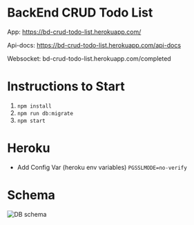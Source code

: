 # BackEnd CRUD Todo List

App: https://bd-crud-todo-list.herokuapp.com/

Api-docs: https://bd-crud-todo-list.herokuapp.com/api-docs

Websocket: bd-crud-todo-list.herokuapp.com/completed 

# Instructions to Start
1. ```npm install```
2. ```npm run db:migrate```
3. ```npm start```


# Heroku
- Add Config Var (heroku env variables)
```PGSSLMODE=no-verify```

# Schema
![DB schema](https://user-images.githubusercontent.com/85982975/137736114-e8e9e0d9-d370-4427-8b8e-84b45dc31392.png)
